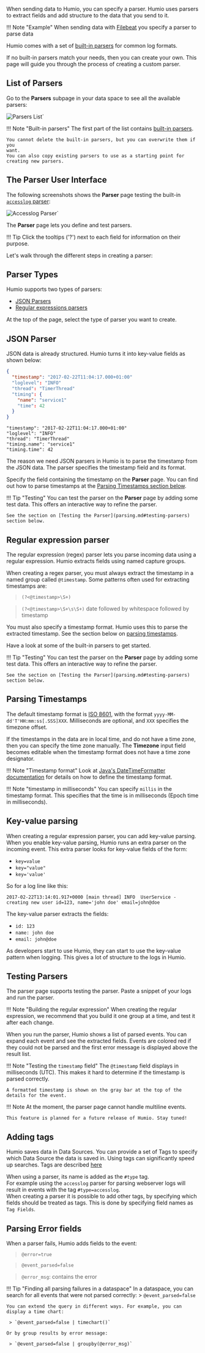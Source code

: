 When sending data to Humio, you can specify a parser.
Humio uses parsers to extract fields and add structure to the data that you send to it.

!!! Note "Example"
    When sending data with [Filebeat](integrations/log-shippers/filebeat.md) you specify a parser to parse data

Humio comes with a set of [built-in parsers](built-in-parsers.md) for
common log formats.

If no built-in parsers match your needs, then you can create your own.
This page will guide you through the process of creating a custom
parser.

## List of Parsers

Go to the **Parsers** subpage in your data space to see all the available parsers:

![Parsers List`](images/parsers.png)

!!! Note "Built-in parsers"
    The first part of the list contains [built-in parsers](built-in-parsers.md).

    You cannot delete the built-in parsers, but you can overwrite them if you
    want.
    You can also copy existing parsers to use as a starting point for creating new parsers.

## The Parser User Interface

The following screenshots shows the **Parser** page testing the built-in [`accesslog` parser](built-in-parsers.md#accesslog):

![Accesslog Parser`](images/accesslog-parser.png)

The **Parser** page lets you define and test parsers.

!!! Tip
    Click the tooltips ('?') next to each field for information on their purpose.

Let's walk through the different steps in creating a parser:

<h2>Parser Types</h2>
Humio supports two types of parsers:

* [JSON Parsers](parsing.md#json-parser)
* [Regular expressions parsers](parsing.md#regular-expression-parser)

At the top of the page, select the type of parser you want to create.

## JSON Parser

JSON data is already structured. Humio turns it into key-value fields as shown below:

``` json
{
  "timestamp": "2017-02-22T11:04:17.000+01:00"
  "loglevel": "INFO"
  "thread": "TimerThread"
  "timing": {
    "name": "service1"
    "time": 42
  }
}
```

```
"timestamp": "2017-02-22T11:04:17.000+01:00"
"loglevel": "INFO"
"thread": "TimerThread"
"timing.name": "service1"
"timing.time": 42
```

The reason we need JSON parsers in Humio is to parse the timestamp from the JSON data.
The parser specifies the timestamp field and its format.

Specify the field containing the timestamp on the **Parser** page.
You can find out how to parse timestamps at the [Parsing Timestamps section below](parsing.md#parsing-timestamps).


!!! Tip "Testing"
    You can test the parser on the **Parser** page by adding some test data. This offers an interactive way to refine the parser.

    See the section on [Testing the Parser](parsing.md#testing-parsers) section below.


## Regular expression parser

The regular expression (regex) parser lets you parse incoming data using a regular expression. Humio extracts fields using named capture groups.

<!--
!!! Note "Regular expression syntax"
    Humio uses Java regular expressions. [Refer to the Java documentation for syntax details](https://docs.oracle.com/javase/8/docs/api/java/util/regex/Pattern.html).    
-->

<!--
!!! Note "Regular expression syntax"
    Humio uses re2j regular expressions, which are very close to Java's regular expression syntax

    Refer to the [re2j regular expression documentation](https://github.com/google/re2/wiki/Syntax) for more details on this syntax.
    
-->

When creating a regex parser, you must always extract the timestamp in a named group called `@timestamp`.
Some patterns often used for extracting timestamps are:

> `(?<@timestamp>\S+)`

> `(?<@timestamp>\S+\s\S+)` date followed by whitespace followed by timestamp

You must also specify a timestamp format. Humio uses this to parse the extracted timestamp.
See the section below on [parsing timestamps](parsing.md#parsing-timestamps).

Have a look at some of the built-in parsers to get started.

!!! Tip "Testing"
    You can test the parser on the **Parser** page by adding some test data. This offers an interactive way to refine the parser.

    See the section on [Testing the Parser](parsing.md#testing-parsers) section below.

## Parsing Timestamps

The default timestamp format is [ISO 8601](https://en.wikipedia.org/wiki/ISO_8601), with the format `yyyy-MM-dd'T'HH:mm:ss[.SSS]XXX`. Milliseconds are optional, and `XXX` specifies the timezone offset.

If the timestamps in the data are in local time, and do not have a time zone, then you can specify the time zone manually.
The **Timezone** input field becomes editable when the timestamp format does not have a time zone designator.

!!! Note "Timestamp format"
    Look at [Java's DateTimeFormatter documentation](https://docs.oracle.com/javase/8/docs/api/java/time/format/DateTimeFormatter.html) for details on how to define the timestamp format.

!!! Note "timestamp in milliseconds"
    You can specify `millis` in the timestamp format. This specifies that the time is in milliseconds (Epoch time in milliseconds).

## Key-value parsing
When creating a regular expression parser, you can add key-value parsing.
When you enable key-value parsing, Humio runs an extra parser on the incoming event.
This extra parser looks for key-value fields of the form:

 * `key=value`
 * `key="value"`
 * `key='value'`

So for a log line like this:

`2017-02-22T13:14:01.917+0000 [main thread] INFO  UserService -  creating new user id=123, name='john doe' email=john@doe`

 The key-value parser extracts the fields:

 * `id: 123`
 * `name: john doe`
 * `email: john@doe`

As developers start to use Humio, they can start to use the key-value pattern when logging. This gives a lot of structure to the logs in Humio.

## Testing Parsers
The parser page supports testing the parser. Paste a snippet of your logs and run the parser.

!!! Note "Building the regular expression"
    When creating the regular expression, we recommend that you build it one group at a time, and test it after each change.

When you run the parser, Humio shows a list of parsed events. You can expand each event and see the extracted fields.
Events are colored red if they could not be parsed and the first error message is displayed above the result list.

!!! Note "Testing the `timestamp` field"
    The `@timestamp` field displays in milliseconds (UTC). This makes it hard to determine if the timestamp is parsed correctly.

    A formatted timestamp is shown on the gray bar at the top of the details for the event.

!!! Note
    At the moment, the parser page cannot handle multiline events.

    This feature is planned for a future release of Humio. Stay tuned!

## Adding tags
Humio saves data in Data Sources. You can provide a set of Tags to specify which Data Source the data is saved in. 
Using tags can significantly speed up searches. Tags are described [here](/glossary.md#tags)

When using a parser, its name is added as the `#type` tag.  
For example using the `accesslog` parser for parsing webserver logs will result in events with the tag `#type=accesslog`.   
When creating a parser it is possible to add other tags, by specifying which fields should be treated as tags. This is done by specifying field names as `Tag Fields`.

## Parsing Error fields
When a parser fails, Humio adds fields to the event:

 > `@error=true`
 
 > `@event_parsed=false`

 > `@error_msg`: contains the error

!!! Tip "Finding all parsing failures in a dataspace"
    In a dataspace, you can search for all events that were not parsed correctly:
     > `@event_parsed=false`

    You can extend the query in different ways. For example, you can display a time chart:

     > `@event_parsed=false | timechart()`

    Or by group results by error message:

     > `@event_parsed=false | groupby(@error_msg)`
